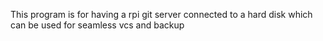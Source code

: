 This program is for having a rpi git server connected to a hard disk which can be used for seamless vcs and backup

